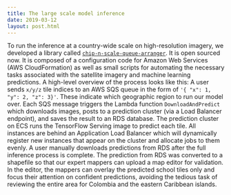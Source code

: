 ```yaml
---
title: The large scale model inference
date: 2019-03-12
layout: post.html
---
```


To run the inference at a country-wide scale on high-resolution imagery, we developed a library called [`chip-n-scale-queue-arranger`](https://github.com/developmentseed/chip-n-scale-queue-arranger). It is open sourced now. It is composed of a configuration code for Amazon Web Services (AWS CloudFormation) as well as small scripts for automating the necessary tasks associated with the satellite imagery and machine learning predictions. A high-level overview of the process looks like this:
A user sends `x/y/z` tile indices to an AWS SQS queue in the form of `'{ "x": 1, "y": 2, "z": 3}'`. These indicate which geographic region to run our model over.
Each SQS message triggers the Lambda function `DownloadAndPredict` which downloads images, posts to a prediction cluster (via a Load Balancer endpoint), and saves the result to an RDS database.
The prediction cluster on ECS runs the TensorFlow Serving image to predict each tile. All instances are behind an Application Load Balancer which will dynamically register new instances that appear on the cluster and allocate jobs to them evenly.
A user manually downloads predictions from RDS after the full inference process is complete.
  The prediction from RDS was converted to a shapefile so that our expert mappers can upload a map editor for validation. In the editor, the mappers can overlay the predicted school tiles only and focus their attention on confident predictions, avoiding the tedious task of reviewing the entire area for Colombia and the eastern Caribbean islands.
